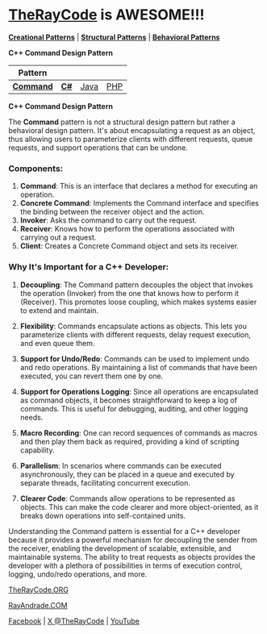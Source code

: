 # [TheRayCode](../../../README.md) is AWESOME!!!

**[Creational Patterns](../README.md)** | **[Structural Patterns](../../Structural/README.md)** | **[Behavioral Patterns](../../Behavioral/README.md)**

**C++ Command Design Pattern**

|Pattern|   |   |   |
|---|---|---|---|
| [**Command**](Command/README.md) | [**C#**](../../../Csharp/Structural/Command/README.md) | [Java](../../../Java/Structural/Command/README.md) | [PHP](../../../PHP/Structural/Command/README.md) |

**C++ Command Design Pattern**

The **Command** pattern is not a structural design pattern but rather a behavioral design pattern. It's about encapsulating a request as an object, thus allowing users to parameterize clients with different requests, queue requests, and support operations that can be undone.

### Components:
1. **Command**: This is an interface that declares a method for executing an operation.
2. **Concrete Command**: Implements the Command interface and specifies the binding between the receiver object and the action.
3. **Invoker**: Asks the command to carry out the request.
4. **Receiver**: Knows how to perform the operations associated with carrying out a request.
5. **Client**: Creates a Concrete Command object and sets its receiver.

### Why It's Important for a C++ Developer:

1. **Decoupling**: The Command pattern decouples the object that invokes the operation (Invoker) from the one that knows how to perform it (Receiver). This promotes loose coupling, which makes systems easier to extend and maintain.

2. **Flexibility**: Commands encapsulate actions as objects. This lets you parameterize clients with different requests, delay request execution, and even queue them. 

3. **Support for Undo/Redo**: Commands can be used to implement undo and redo operations. By maintaining a list of commands that have been executed, you can revert them one by one.

4. **Support for Operations Logging**: Since all operations are encapsulated as command objects, it becomes straightforward to keep a log of commands. This is useful for debugging, auditing, and other logging needs.

5. **Macro Recording**: One can record sequences of commands as macros and then play them back as required, providing a kind of scripting capability.

6. **Parallelism**: In scenarios where commands can be executed asynchronously, they can be placed in a queue and executed by separate threads, facilitating concurrent execution.

7. **Clearer Code**: Commands allow operations to be represented as objects. This can make the code clearer and more object-oriented, as it breaks down operations into self-contained units.

Understanding the Command pattern is essential for a C++ developer because it provides a powerful mechanism for decoupling the sender from the receiver, enabling the development of scalable, extensible, and maintainable systems. The ability to treat requests as objects provides the developer with a plethora of possibilities in terms of execution control, logging, undo/redo operations, and more.


[TheRayCode.ORG](https://www.TheRayCode.org)

[RayAndrade.COM](https://www.RayAndrade.com)

[Facebook](https://www.facebook.com/TheRayCode/) | [X @TheRayCode](https://www.x.com/TheRayCode/) | [YouTube](https://www.youtube.com/TheRayCode/)
